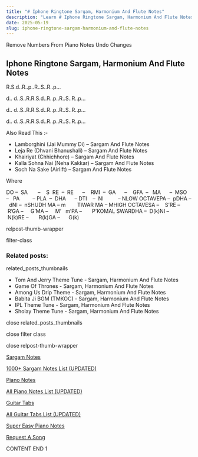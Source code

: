 ```yaml
---
title: "# Iphone Ringtone Sargam, Harmonium And Flute Notes"
description: "Learn # Iphone Ringtone Sargam, Harmonium And Flute Notes notes, sargam, harmonium notations and flute notes. Easy step-by-step tutorial for beginners."
date: 2025-05-19
slug: iphone-ringtone-sargam-harmonium-and-flute-notes
---
```


Remove Numbers From Piano Notes
Undo Changes



## Iphone Ringtone Sargam, Harmonium And Flute Notes



R.S.d..R..p..R..S..R..p…



d.. d..S..R.R.S.d..R..p..R..S..R..p…



d.. d..S..R.R.S.d..R..p..R..S..R..p…



d.. d..S..R.R.S.d..R..p..R..S..R..p…



Also Read This :-



* Lamborghini (Jai Mummy Di) – Sargam And Flute Notes
* Leja Re (Dhvani Bhanushali) – Sargam And Flute Notes
* Khairiyat (Chhichhore) – Sargam And Flute Notes
* Kalla Sohna Nai (Neha Kakkar) – Sargam And Flute Notes
* Soch Na Sake (Airlift) – Sargam And Flute Notes



Where



DO –  SA       –    S  RE  –  RE      –    RMI  –  GA      –    GFA  –   MA      –  MSO  –   PA         – PLA  –  DHA      – DTI    –  NI          – NLOW OCTAVEPA –  pDHA –  dNI –  nSHUDH MA – m        TIWAR MA – MHIGH OCTAVESA –    S’RE –     R’GA –     G’MA –     M’   m’PA –       P’KOMAL SWARDHA –  D(k)NI –       N(k)RE –       R(k)GA –      G(k)



relpost-thumb-wrapper

filter-class

### Related posts:

related_posts_thumbnails

* Tom And Jerry Theme Tune - Sargam, Harmonium And Flute Notes
* Game Of Thrones - Sargam, Harmonium And Flute Notes
* Among Us Drip Theme - Sargam, Harmonium And Flute Notes
* Babita Ji BGM (TMKOC) - Sargam, Harmonium And Flute Notes
* IPL Theme Tune - Sargam, Harmonium And Flute Notes
* Sholay Theme Tune - Sargam, Harmonium And Flute Notes

close related_posts_thumbnails

close filter class

close relpost-thumb-wrapper

[Sargam Notes](https://www.notationsworld.com/sargam-notes.html)

[1000+ Sargam Notes List (UPDATED)](https://www.notationsworld.com/all-songs-list-sargam-notes.html)

[Piano Notes](https://www.notationsworld.com/piano-notes.html)

[All Piano Notes List (UPDATED)](https://www.notationsworld.com/all-songs-list-piano-notes.html)

[Guitar Tabs](https://www.notationsworld.com/guitar-tabs.html)

[All Guitar Tabs List (UPDATED)](https://www.notationsworld.com/all-songs-list-guitar-tabs.html)

[Super Easy Piano Notes](https://studywall.in/)

[Request A Song](https://www.notationsworld.com/request-a-song.html)

CONTENT END 1

